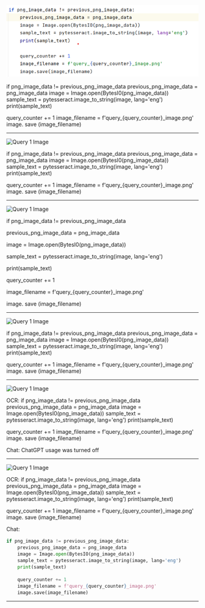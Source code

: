 ![Query 2 Image](pictures\query_2_image.png)

if png_image_data != previous_png_image_data
previous_png_image_data = png_image_data
image = Image.open(BytesI0(png_image_data))
sample_text = pytesseract.image_to_string(image, lang='eng')
print(sample_text)

query_counter += 1
image_filename = f'query_{query_counter}_image.png'
image. save (image_filename)


---

![Query 1 Image](pictures\query_1_image.png)

if png_image_data != previous_png_image_data
previous_png_image_data = png_image_data
image = Image.open(BytesI0(png_image_data))
sample_text = pytesseract.image_to_string(image, lang='eng')
print(sample_text)

query_counter += 1
image_filename = f'query_{query_counter}_image.png'
image. save (image_filename)


---

![Query 1 Image](pictures\query_1_image.png)

if png_image_data \!= previous_png_image_data

previous_png_image_data = png_image_data

image = Image\.open\(BytesI0\(png_image_data\)\)

sample_text = pytesseract\.image_to_string\(image, lang='eng'\)

print\(sample_text\)



query_counter \+= 1

image_filename = f'query_\{query_counter\}_image\.png'

image\. save \(image_filename\)



---

![Query 1 Image](pictures\query_1_image.png)

if png_image_data != previous_png_image_data
previous_png_image_data = png_image_data
image = Image.open(BytesI0(png_image_data))
sample_text = pytesseract.image_to_string(image, lang='eng')
print(sample_text)

query_counter += 1
image_filename = f'query_{query_counter}_image.png'
image. save (image_filename)


---

![Query 1 Image](pictures\query_1_image.png)

OCR: if png_image_data != previous_png_image_data
previous_png_image_data = png_image_data
image = Image.open(BytesI0(png_image_data))
sample_text = pytesseract.image_to_string(image, lang='eng')
print(sample_text)

query_counter += 1
image_filename = f'query_{query_counter}_image.png'
image. save (image_filename)


Chat: ChatGPT usage was turned off

---

![Query 1 Image](pictures\query_1_image.png)

OCR: if png_image_data != previous_png_image_data
previous_png_image_data = png_image_data
image = Image.open(BytesI0(png_image_data))
sample_text = pytesseract.image_to_string(image, lang='eng')
print(sample_text)

query_counter += 1
image_filename = f'query_{query_counter}_image.png'
image. save (image_filename)


Chat: 
```python
if png_image_data != previous_png_image_data:
    previous_png_image_data = png_image_data
    image = Image.open(BytesIO(png_image_data))
    sample_text = pytesseract.image_to_string(image, lang='eng')
    print(sample_text)
    
    query_counter += 1
    image_filename = f'query_{query_counter}_image.png'
    image.save(image_filename)
```

---

